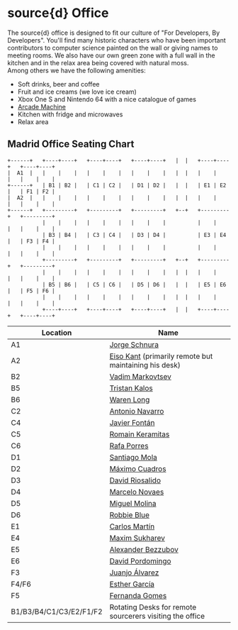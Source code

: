 # source{d} Office
The source{d} office is designed to fit our culture of "For Developers, By Developers". You'll find many historic characters who have been important contributors to computer science painted on the wall or giving names to meeting rooms. We also have our own green zone with a full wall in the kitchen and in the relax area being covered with natural moss.<br>
Among others we have the following amenities:
* Soft drinks, beer and coffee
* Fruit and ice creams (we love ice cream)
* Xbox One S and Nintendo 64 with a nice catalogue of games
* [Arcade Machine](https://tienda.arcademadrid.com/37-arcade-slim)
* Kitchen with fridge and microwaves
* Relax area

## Madrid Office Seating Chart

```
+------+   +----+----+   +----+----+   +----+----+   |  |   +----+----+   +----+----+
|  A1  |   |    |    |   |    |    |   |    |    |   |  |   |    |    |   |    |    |
+------+   | B1 | B2 |   | C1 | C2 |   | D1 | D2 |   |  |   | E1 | E2 |   | F1 | F2 |
|  A2  |   |    |    |   |    |    |   |    |    |   |  |   |    |    |   |    |    |
+------+   +---------+   +---------+   +---------+   +--+   +---------+   +---------+
           |    |    |   |    |    |   |    |    |          |    |    |   |    |    |
           | B3 | B4 |   | C3 | C4 |   | D3 | D4 |          | E3 | E4 |   | F3 | F4 |
           |    |    |   |    |    |   |    |    |          |    |    |   |    |    |
           +---------+   +---------+   +---------+   +--+   +---------+   +---------+
           |    |    |   |    |    |   |    |    |   |  |   |    |    |   |    |    |
           | B5 | B6 |   | C5 | C6 |   | D5 | D6 |   |  |   | E5 | E6 |   | F5 | F6 |
           |    |    |   |    |    |   |    |    |   |  |   |    |    |   |    |    |
           +----+----+   +----+----+   +----+----+   |  |   +----+----+   +----+----+

```


| Location | Name         |
|----|--------------------|
| A1 | [Jorge Schnura](linkedin.com/in/jorgeschnura)      |
| A2 | [Eiso Kant](linkedin.com/in/eisokant) (primarily remote but maintaining his desk)         |
| B2 | [Vadim Markovtsev](https://github.com/vmarkovtsev)   |
| B5 | [Tristan Kalos](https://github.com/glimow)   |
| B6 | [Waren Long](https://github.com/warenlg) |
| C2 | [Antonio Navarro](https://github.com/ajnavarro)    |
| C4 | [Javier Fontán](https://github.com/jfontan)      |
| C5 | [Romain Keramitas](https://github.com/r0mainK)   |
| C6 | [Rafa Porres](https://github.com/rporres)        |
| D1 | [Santiago Mola](https://github.com/smola)     |
| D2 | [Máximo Cuadros](https://github.com/mcuadros)     |
| D3 | [David Riosalido](https://github.com/driosalido)  |
| D4 | [Marcelo Novaes](linkedin.com/in/mnovaes)     |
| D5 | [Miguel Molina](https://github.com/erizocosmico)      |
| D6 | [Robbie Blue](https://github.com/bluer73)     |
| E1 | [Carlos Martín](https://github.com/carlosms) | (remote in Las Palmas but coming sometimes)
| E4 | [Maxim Sukharev](https://github.com/smacker) |
| E5 | [Alexander Bezzubov](https://github.com/bzz) |
| E6 | [David Pordomingo](https://github.com/dpordomingo)   |
| F3 | [Juanjo Álvarez](https://github.com/juanjux)     |
| F4/F6| [Esther García](linkedin.com/in/estherrgarcia)      |
| F5 | [Fernanda Gomes](linkedin.com/in/fernandaagomes)     |
| B1/B3/B4/C1/C3/E2/F1/F2 | Rotating Desks for remote sourcerers visiting the office     |
